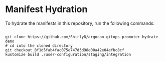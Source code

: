 
# Manifest Hydration

To hydrate the manifests in this repository, run the following commands:

```shell

git clone https://github.com/Shirly8/argocon-gitops-promoter-hydrate-demo
# cd into the cloned directory
git checkout 8f1d5fab4fac075e747d3d98e00a42e04efbc8cf
kustomize build ./user-configuration/staging/integration
```